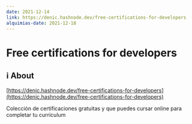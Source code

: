 ```yaml
---
date: 2021-12-14
link: https://denic.hashnode.dev/free-certifications-for-developers
alquimias-date: 2021-12-18
---
```


# Free certifications for developers

## ℹ️ About

[https://denic.hashnode.dev/free-certifications-for-developers](https://denic.hashnode.dev/free-certifications-for-developers)

Colección de certificaciones gratuitas y que puedes cursar online para completar tu curriculum


